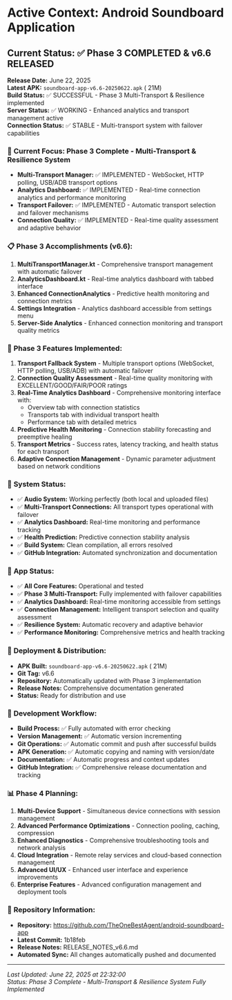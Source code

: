 # Active Context: Android Soundboard Application

## Current Status: ✅ Phase 3 COMPLETED & v6.6 RELEASED
**Release Date:** June 22, 2025  
**Latest APK:** `soundboard-app-v6.6-20250622.apk` ( 21M)  
**Build Status:** ✅ SUCCESSFUL - Phase 3 Multi-Transport & Resilience implemented  
**Server Status:** ✅ WORKING - Enhanced analytics and transport management active  
**Connection Status:** ✅ STABLE - Multi-transport system with failover capabilities  

### 🎯 **Current Focus: Phase 3 Complete - Multi-Transport & Resilience System**
- **Multi-Transport Manager:** ✅ IMPLEMENTED - WebSocket, HTTP polling, USB/ADB transport options
- **Analytics Dashboard:** ✅ IMPLEMENTED - Real-time connection analytics and performance monitoring
- **Transport Failover:** ✅ IMPLEMENTED - Automatic transport selection and failover mechanisms
- **Connection Quality:** ✅ IMPLEMENTED - Real-time quality assessment and adaptive behavior

### 📋 **Phase 3 Accomplishments (v6.6):**
1. **MultiTransportManager.kt** - Comprehensive transport management with automatic failover
2. **AnalyticsDashboard.kt** - Real-time analytics dashboard with tabbed interface
3. **Enhanced ConnectionAnalytics** - Predictive health monitoring and connection metrics
4. **Settings Integration** - Analytics dashboard accessible from settings menu
5. **Server-Side Analytics** - Enhanced connection monitoring and transport quality metrics

### 🔧 **Phase 3 Features Implemented:**
1. **Transport Fallback System** - Multiple transport options (WebSocket, HTTP polling, USB/ADB) with automatic failover
2. **Connection Quality Assessment** - Real-time quality monitoring with EXCELLENT/GOOD/FAIR/POOR ratings
3. **Real-Time Analytics Dashboard** - Comprehensive monitoring interface with:
   - Overview tab with connection statistics
   - Transports tab with individual transport health
   - Performance tab with detailed metrics
4. **Predictive Health Monitoring** - Connection stability forecasting and preemptive healing
5. **Transport Metrics** - Success rates, latency tracking, and health status for each transport
6. **Adaptive Connection Management** - Dynamic parameter adjustment based on network conditions

### 🎵 **System Status:**
- ✅ **Audio System:** Working perfectly (both local and uploaded files)
- ✅ **Multi-Transport Connections:** All transport types operational with failover
- ✅ **Analytics Dashboard:** Real-time monitoring and performance tracking
- ✅ **Health Prediction:** Predictive connection stability analysis
- ✅ **Build System:** Clean compilation, all errors resolved
- ✅ **GitHub Integration:** Automated synchronization and documentation

### 📱 **App Status:**
- ✅ **All Core Features:** Operational and tested
- ✅ **Phase 3 Multi-Transport:** Fully implemented with failover capabilities
- ✅ **Analytics Dashboard:** Real-time monitoring accessible from settings
- ✅ **Connection Management:** Intelligent transport selection and quality assessment
- ✅ **Resilience System:** Automatic recovery and adaptive behavior
- ✅ **Performance Monitoring:** Comprehensive metrics and health tracking

### 🚀 **Deployment & Distribution:**
- **APK Built:** `soundboard-app-v6.6-20250622.apk` ( 21M)
- **Git Tag:** v6.6
- **Repository:** Automatically updated with Phase 3 implementation
- **Release Notes:** Comprehensive documentation generated
- **Status:** Ready for distribution and use

### 🔄 **Development Workflow:**
- **Build Process:** ✅ Fully automated with error checking
- **Version Management:** ✅ Automatic version incrementing
- **Git Operations:** ✅ Automatic commit and push after successful builds
- **APK Generation:** ✅ Automatic copying and naming with version/date
- **Documentation:** ✅ Automatic progress and context updates
- **GitHub Integration:** ✅ Comprehensive release documentation and tracking

### 📊 **Phase 4 Planning:**
1. **Multi-Device Support** - Simultaneous device connections with session management
2. **Advanced Performance Optimizations** - Connection pooling, caching, compression
3. **Enhanced Diagnostics** - Comprehensive troubleshooting tools and network analysis
4. **Cloud Integration** - Remote relay services and cloud-based connection management
5. **Advanced UI/UX** - Enhanced user interface and experience improvements
6. **Enterprise Features** - Advanced configuration management and deployment tools

### 🔗 **Repository Information:**
- **Repository:** https://github.com/TheOneBestAgent/android-soundboard-app
- **Latest Commit:** 1b18feb
- **Release Notes:** RELEASE_NOTES_v6.6.md
- **Automated Sync:** All changes automatically pushed and documented

---
*Last Updated: June 22, 2025 at 22:32:00*  
*Status: Phase 3 Complete - Multi-Transport & Resilience System Fully Implemented*
